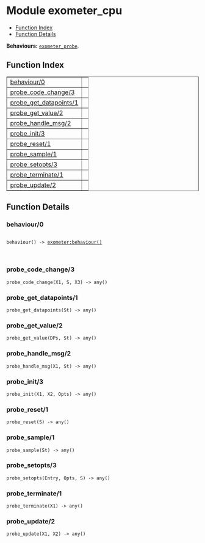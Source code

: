 

# Module exometer_cpu #
* [Function Index](#index)
* [Function Details](#functions)

__Behaviours:__ [`exometer_probe`](exometer_probe.md).

<a name="index"></a>

## Function Index ##


<table width="100%" border="1" cellspacing="0" cellpadding="2" summary="function index"><tr><td valign="top"><a href="#behaviour-0">behaviour/0</a></td><td></td></tr><tr><td valign="top"><a href="#probe_code_change-3">probe_code_change/3</a></td><td></td></tr><tr><td valign="top"><a href="#probe_get_datapoints-1">probe_get_datapoints/1</a></td><td></td></tr><tr><td valign="top"><a href="#probe_get_value-2">probe_get_value/2</a></td><td></td></tr><tr><td valign="top"><a href="#probe_handle_msg-2">probe_handle_msg/2</a></td><td></td></tr><tr><td valign="top"><a href="#probe_init-3">probe_init/3</a></td><td></td></tr><tr><td valign="top"><a href="#probe_reset-1">probe_reset/1</a></td><td></td></tr><tr><td valign="top"><a href="#probe_sample-1">probe_sample/1</a></td><td></td></tr><tr><td valign="top"><a href="#probe_setopts-3">probe_setopts/3</a></td><td></td></tr><tr><td valign="top"><a href="#probe_terminate-1">probe_terminate/1</a></td><td></td></tr><tr><td valign="top"><a href="#probe_update-2">probe_update/2</a></td><td></td></tr></table>


<a name="functions"></a>

## Function Details ##

<a name="behaviour-0"></a>

### behaviour/0 ###

<pre><code>
behaviour() -&gt; <a href="http://www.erlang.org/doc/man/exometer.html#type-behaviour">exometer:behaviour()</a>
</code></pre>
<br />

<a name="probe_code_change-3"></a>

### probe_code_change/3 ###

`probe_code_change(X1, S, X3) -> any()`

<a name="probe_get_datapoints-1"></a>

### probe_get_datapoints/1 ###

`probe_get_datapoints(St) -> any()`

<a name="probe_get_value-2"></a>

### probe_get_value/2 ###

`probe_get_value(DPs, St) -> any()`

<a name="probe_handle_msg-2"></a>

### probe_handle_msg/2 ###

`probe_handle_msg(X1, St) -> any()`

<a name="probe_init-3"></a>

### probe_init/3 ###

`probe_init(X1, X2, Opts) -> any()`

<a name="probe_reset-1"></a>

### probe_reset/1 ###

`probe_reset(S) -> any()`

<a name="probe_sample-1"></a>

### probe_sample/1 ###

`probe_sample(St) -> any()`

<a name="probe_setopts-3"></a>

### probe_setopts/3 ###

`probe_setopts(Entry, Opts, S) -> any()`

<a name="probe_terminate-1"></a>

### probe_terminate/1 ###

`probe_terminate(X1) -> any()`

<a name="probe_update-2"></a>

### probe_update/2 ###

`probe_update(X1, X2) -> any()`

